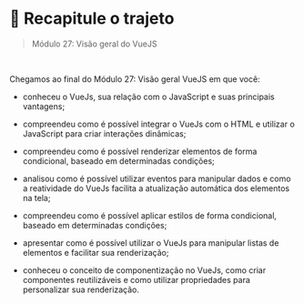 # 📌 Recapitule o trajeto
> Módulo 27: Visão geral do VueJS

<br>

Chegamos ao final do Módulo 27: Visão geral VueJS em que você:

- conheceu o VueJs, sua relação com o JavaScript e suas principais vantagens;

- compreendeu como é possível integrar o VueJs com o HTML e utilizar o JavaScript para criar interações dinâmicas;

- compreendeu como é possível renderizar elementos de forma condicional, baseado em determinadas condições;

- analisou como é possível utilizar eventos para manipular dados e como a reatividade do VueJs facilita a atualização automática dos elementos na tela;

- compreendeu como é possível aplicar estilos de forma condicional, baseado em determinadas condições;

- apresentar como é possível utilizar o VueJs para manipular listas de elementos e facilitar sua renderização;

- conheceu o conceito de componentização no VueJs, como criar componentes reutilizáveis e como utilizar propriedades para personalizar sua renderização.


